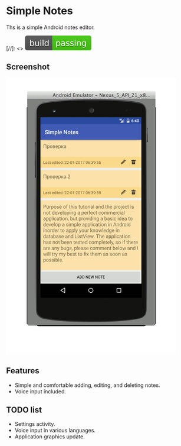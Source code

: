 # Simple Notes

Ths is a simple Android notes editor.

[//]: <> [![Build Status](/badge.svg?raw=true)](https://github.com/coffeeplanter/SimpleNotes)

## Screenshot

![Screenshot](/Screenshot.gif?raw=true "Screenshot")

## Features

* Simple and comfortable adding, editing, and deleting notes.
* Voice input included.

## TODO list

* Settings activity.
* Voice input in various languages.
* Application graphics update.
